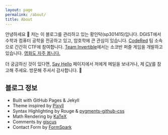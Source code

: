 ```yaml
---
layout: page
permalink: /about/
title: About
---
```


안녕하세요 👋 저는 이 블로그를 관리하고 있는 황인탁(sp301415)입니다. DGIST에서 수학과 컴퓨터 공학을 전공하고 있고, 암호학에 큰 관심이 있습니다. [CodeRed](https://ko-kr.facebook.com/Codered.hackerteam/) 팀 소속으로 간간히 CTF에 참여합니다. [Team Invertible](https://twitter.com/team_invertible)에서는 소코반 퍼즐 게임을 개발하고 있습니다. [영화도 자주 봅니다.](https://letterboxd.com/sp301415) 

더 궁금하신 것이 있다면, [Say Hello](/contact/) 페이지에서 저에게 메일을 보내거나, 제 [CV](/static/files/CV.pdf)를 참고해 주세요. 방문해 주셔서 감사합니다. 🥰

## 블로그 정보
- Built with GitHub Pages & Jekyll
- Theme inspired by [Pixyll](https://github.com/johno/pixyll)
- Syntax Highlighting by Rouge & [pygments-github-css](https://github.com/PhilipTrauner/pygments-github-css)
- Math Rendering by [KaTeX](https://katex.org/)
- Comments by [giscus](https://giscus.app/)
- Contact Form by [FormSpark](https://formspark.io/)
